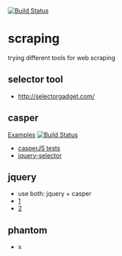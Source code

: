 [![Build Status](https://travis-ci.org/brownman/scraping.svg?branch=master)](https://travis-ci.org/brownman/scraping)


scraping
=========
trying different tools for web scraping

selector tool
----
- http://selectorgadget.com/

casper
----
[Examples](https://github.com/n1k0/casperjs/tree/master/samples)
[![Build Status](https://travis-ci.org/n1k0/casperjs.svg?branch=master)](https://travis-ci.org/n1k0/casperjs)
- [casperJS tests](https://github.com/n1k0/casperjs/tree/master/tests)
- [jquery-selector](http://www.w3schools.com/jquery/trysel.asp)

jquery
---
- use both: jquery + casper
- [1](http://www.raymondcamden.com/2014/2/28/Interesting-discovery-with-CasperJS-jQuery-and-transitions)
- [2](http://stackoverflow.com/questions/17860928/how-do-i-use-jquery-in-casperjs)

phantom
---
- x
